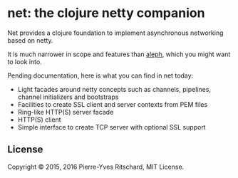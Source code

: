 net: the clojure netty companion
================================

Net provides a clojure foundation to implement asynchronous
networking based on netty.

It is much narrower in scope and features than [aleph](https://github.com/ztellman/aleph), which you might
want to look into.

Pending documentation, here is what you can find in net today:

- Light facades around netty concepts such as channels, pipelines, channel initializers and bootstraps
- Facilities to create SSL client and server contexts from PEM files
- Ring-like HTTP(S) server facade
- HTTP(S) client
- Simple interface to create TCP server with optional SSL support

## License

Copyright © 2015, 2016 Pierre-Yves Ritschard, MIT License.
